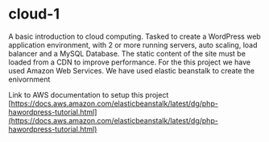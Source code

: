 # cloud-1
A basic introduction to cloud computing. Tasked to create a WordPress web application environment, with 2 or more running servers, auto scaling, load balancer and a MySQL Database. The static content of the site must be loaded from a CDN to improve performance. For the this project we have used Amazon Web Services. We have used elastic beanstalk to create the enivornment

Link to AWS documentation to setup this project
[https://docs.aws.amazon.com/elasticbeanstalk/latest/dg/php-hawordpress-tutorial.html](https://docs.aws.amazon.com/elasticbeanstalk/latest/dg/php-hawordpress-tutorial.html)